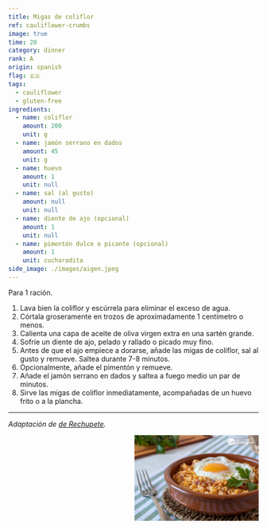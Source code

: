 ```yaml
---
title: Migas de coliflor
ref: cauliflower-crumbs
image: true
time: 20
category: dinner
rank: A
origin: spanish
flag: 🇪🇸
tags:
  - cauliflower
  - gluten-free
ingredients:
  - name: coliflor
    amount: 200
    unit: g
  - name: jamón serrano en dados
    amount: 45
    unit: g
  - name: huevo
    amount: 1
    unit: null
  - name: sal (al gusto)
    amount: null
    unit: null  
  - name: diente de ajo (opcional)
    amount: 1
    unit: null
  - name: pimentón dulce o picante (opcional)
    amount: 1
    unit: cucharadita 
side_image: ./images/aigen.jpeg
---
```


Para 1 ración.

1. Lava bien la coliflor y escúrrela para eliminar el exceso de agua.  
2. Córtala groseramente en trozos de aproximadamente 1 centímetro o menos.  
3. Calienta una capa de aceite de oliva virgen extra en una sartén grande.  
4. Sofríe un diente de ajo, pelado y rallado o picado muy fino.  
5. Antes de que el ajo empiece a dorarse, añade las migas de coliflor, sal al gusto y remueve. Saltea durante 7-8 minutos.  
6. Opcionalmente, añade el pimentón y remueve.  
7. Añade el jamón serrano en dados y saltea a fuego medio un par de minutos.  
8. Sirve las migas de coliflor inmediatamente, acompañadas de un huevo frito o a la plancha.

---

_Adaptación de [de Rechupete](https://www.abc.es/recetasderechupete/migas-de-coliflor-receta-de-unas-migas-deliciosas-y-mas-saludables-con-coliflor/46658/)._

<img src="images/cauliflower_crumbs.png" style="width:250px; float:right;"/>
